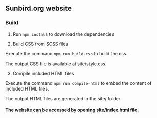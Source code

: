 ## Sunbird.org website

### Build

1. Run `npm install` to download the dependencies

2. Build CSS from SCSS files

Execute the command `npm run build-css` to build the css.

The output CSS file is available at site/style.css.

3. Compile included HTML files

Execute the command `npm run compile-html` to embed the content of included HTML files.

The output HTML files are generated in the site/ folder

#### The website can be accessed by opening site/index.html file.
